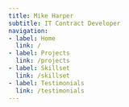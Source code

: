 ```yaml
---
title: Mike Harper
subtitle: IT Contract Developer
navigation: 
- label: Home
  link: /
- label: Projects
  link: /projects
- label: Skillset
  link: /skillset
- label: Testimonials
  link: /testimonials
---
```


